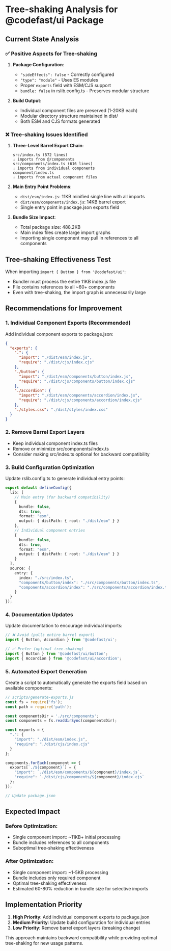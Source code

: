# Tree-shaking Analysis for @codefast/ui Package

## Current State Analysis

### ✅ Positive Aspects for Tree-shaking

1. **Package Configuration**:
   - `"sideEffects": false` - Correctly configured
   - `"type": "module"` - Uses ES modules
   - Proper `exports` field with ESM/CJS support
   - `bundle: false` in rslib.config.ts - Preserves modular structure

2. **Build Output**:
   - Individual component files are preserved (1-20KB each)
   - Modular directory structure maintained in dist/
   - Both ESM and CJS formats generated

### ❌ Tree-shaking Issues Identified

1. **Three-Level Barrel Export Chain**:
   ```
   src/index.ts (572 lines)
   ↓ imports from @/components
   src/components/index.ts (616 lines)
   ↓ imports from individual components
   component/index.ts
   ↓ imports from actual component files
   ```

2. **Main Entry Point Problems**:
   - `dist/esm/index.js`: 11KB minified single line with all imports
   - `dist/esm/components/index.js`: 14KB barrel export
   - Single entry point in package.json exports field

3. **Bundle Size Impact**:
   - Total package size: 488.2KB
   - Main index files create large import graphs
   - Importing single component may pull in references to all components

## Tree-shaking Effectiveness Test

When importing `import { Button } from '@codefast/ui'`:
- Bundler must process the entire 11KB index.js file
- File contains references to all ~60+ components
- Even with tree-shaking, the import graph is unnecessarily large

## Recommendations for Improvement

### 1. **Individual Component Exports** (Recommended)
Add individual component exports to package.json:

```json
{
  "exports": {
    ".": {
      "import": "./dist/esm/index.js",
      "require": "./dist/cjs/index.cjs"
    },
    "./button": {
      "import": "./dist/esm/components/button/index.js",
      "require": "./dist/cjs/components/button/index.cjs"
    },
    "./accordion": {
      "import": "./dist/esm/components/accordion/index.js",
      "require": "./dist/cjs/components/accordion/index.cjs"
    },
    "./styles.css": "./dist/styles/index.css"
  }
}
```

### 2. **Remove Barrel Export Layers**
- Keep individual component index.ts files
- Remove or minimize src/components/index.ts
- Consider making src/index.ts optional for backward compatibility

### 3. **Build Configuration Optimization**
Update rslib.config.ts to generate individual entry points:

```typescript
export default defineConfig({
  lib: [
    // Main entry (for backward compatibility)
    {
      bundle: false,
      dts: true,
      format: "esm",
      output: { distPath: { root: "./dist/esm" } }
    },
    // Individual component entries
    {
      bundle: false,
      dts: true,
      format: "esm",
      output: { distPath: { root: "./dist/esm" } }
    }
  ],
  source: {
    entry: {
      index: "./src/index.ts",
      "components/button/index": "./src/components/button/index.ts",
      "components/accordion/index": "./src/components/accordion/index.ts"
    }
  }
});
```

### 4. **Documentation Updates**
Update documentation to encourage individual imports:

```typescript
// ❌ Avoid (pulls entire barrel export)
import { Button, Accordion } from '@codefast/ui';

// ✅ Prefer (optimal tree-shaking)
import { Button } from '@codefast/ui/button';
import { Accordion } from '@codefast/ui/accordion';
```

### 5. **Automated Export Generation**
Create a script to automatically generate the exports field based on available components:

```javascript
// scripts/generate-exports.js
const fs = require('fs');
const path = require('path');

const componentsDir = './src/components';
const components = fs.readdirSync(componentsDir);

const exports = {
  ".": {
    "import": "./dist/esm/index.js",
    "require": "./dist/cjs/index.cjs"
  }
};

components.forEach(component => {
  exports[`./${component}`] = {
    "import": `./dist/esm/components/${component}/index.js`,
    "require": `./dist/cjs/components/${component}/index.cjs`
  };
});

// Update package.json
```

## Expected Impact

### Before Optimization:
- Single component import: ~11KB+ initial processing
- Bundle includes references to all components
- Suboptimal tree-shaking effectiveness

### After Optimization:
- Single component import: ~1-5KB processing
- Bundle includes only required component
- Optimal tree-shaking effectiveness
- Estimated 60-80% reduction in bundle size for selective imports

## Implementation Priority

1. **High Priority**: Add individual component exports to package.json
2. **Medium Priority**: Update build configuration for individual entries
3. **Low Priority**: Remove barrel export layers (breaking change)

This approach maintains backward compatibility while providing optimal tree-shaking for new usage patterns.
